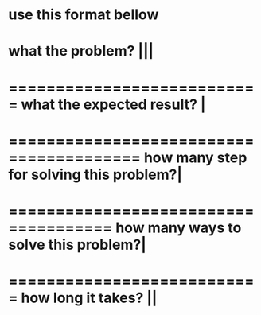 use this format bellow
===========================
what the problem?       |||
===========================

===========================
what the expected result? |
===========================


========================================
how many step for solving this problem?|
========================================


=====================================
how many ways to solve this problem?|
=====================================

===========================
how long it takes?       ||
===========================
